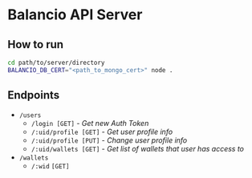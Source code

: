 # Balancio API Server

## How to run
```sh
cd path/to/server/directory
BALANCIO_DB_CERT="<path_to_mongo_cert>" node .
```

## Endpoints
- `/users`
    - `/login [GET]` - _Get new Auth Token_
    - `/:uid/profile [GET]` - _Get user profile info_
    - `/:uid/profile [PUT]` - _Change user profile info_
    - `/:uid/wallets [GET]` - _Get list of wallets that user has access to_
- `/wallets`
    - `/:wid` `[GET]`